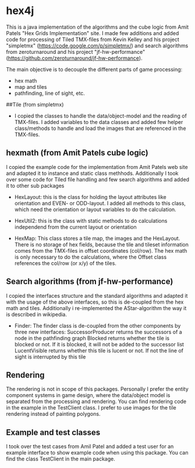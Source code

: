 # hex4j
This is a java implementation of the algorithms and the cube logic from Amit Patels "Hex Grids Implementation" site. I made few additions and added code for processing of Tiled TMX-files from Kevin Kelley and his project "simpletmx" (https://code.google.com/p/simpletmx/) and search algorithms from zeroturnaround and his project "jf-hw-performance" (https://github.com/zeroturnaround/jf-hw-performance). 

The main objective is to decouple the different parts of game processing: 
- hex math
- map and tiles
- pathfinding, line of sight, etc.

##Tile (from simpletmx)
- I copied the classes to handle the data/object-model and the reading of TMX-files. I added variables to the data classes and added few helper class/methods to handle and load the images that are referenced in the TMX-files.

## hexmath (from Amit Patels cube logic)
I copied the example code for the implementation from Amit Patels web site and adapted it to instance and static class methhods. Additionally I took over some code for Tiled file handling and few search algorithms and added it to other sub packages 

- HexLayout: this is the class for holding the layout attributes like orientation and EVEN- or ODD-layout. I added all methods to this class, which need the orientation or layout variables to do the calculation.

- HexUtil2: this is the class with static methods to do calculations independend from the current layout or orientation

- HexMap: This class stores a tile map, the images and the HexLayout. There is no storage of hex fields, because the tile and tileset information comes from the TMX-files in offset coordinates (col/row). The hex math is only necessary to do the calculations, where the Offset class references the col/row (or x/y) of the tiles.

## Search algorithms (from jf-hw-performance)
I copied the interfaces structure and the standard algorithms and adapted it with the usage of the above interfaces, so this  is de-coupled from the hex math and tiles. Additionally i re-implemented the AStar-algorithm the way it is described in wikipedia.

- Finder: The finder class is de-coupled from the other components by three new interfaces: 
	SuccessorProducer returns the successors of a node in the pathfinding graph
	Blocked returns whether the tile is blocked or not. If it is blocked, it will not be added to the successor list
	LucentVisible	returns whether this tile is lucent or not. If not the line of sight is interrupted by this tile 

## Rendering
The rendering is not in scope of this packages. Personally I prefer the entity component systems in game design, where the data/object model is separated from the processing and rendering. You can find rendering code in the example in the TestClient class. I prefer to use images for the tile rendering instead of painting polygons.

## Example and test classes
I took over the test cases from Amil Patel and added a test user for an example interface to show example code when using this package. You can find the class TestClient in the main package.
